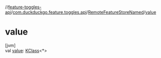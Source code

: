 //[feature-toggles-api](../../../index.md)/[com.duckduckgo.feature.toggles.api](../index.md)/[RemoteFeatureStoreNamed](index.md)/[value](value.md)

# value

[jvm]\
val [value](value.md): [KClass](https://kotlinlang.org/api/latest/jvm/stdlib/kotlin.reflect/-k-class/index.html)&lt;*&gt;
